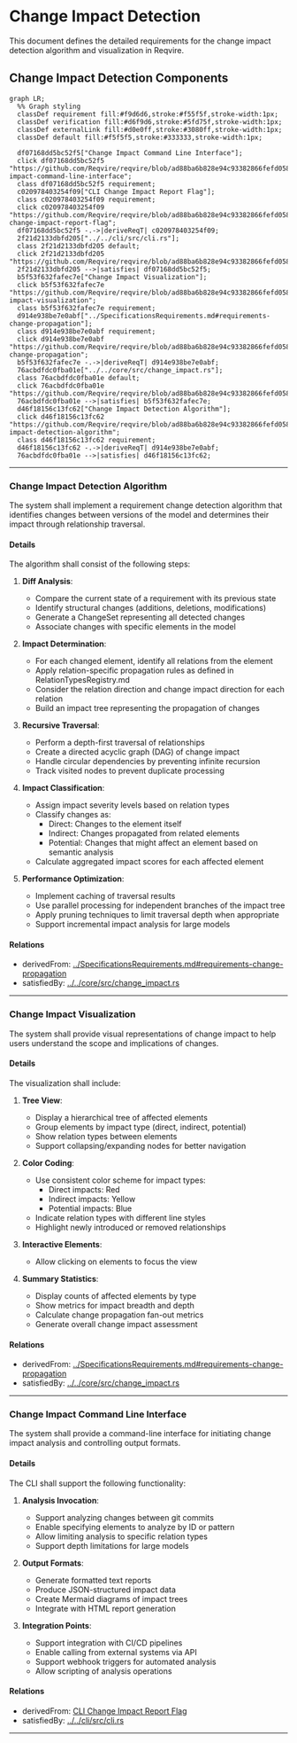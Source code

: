 # Change Impact Detection

This document defines the detailed requirements for the change impact detection algorithm and visualization in Reqvire. 

## Change Impact Detection Components
```mermaid
graph LR;
  %% Graph styling
  classDef requirement fill:#f9d6d6,stroke:#f55f5f,stroke-width:1px;
  classDef verification fill:#d6f9d6,stroke:#5fd75f,stroke-width:1px;
  classDef externalLink fill:#d0e0ff,stroke:#3080ff,stroke-width:1px;
  classDef default fill:#f5f5f5,stroke:#333333,stroke-width:1px;

  df07168dd5bc52f5["Change Impact Command Line Interface"];
  click df07168dd5bc52f5 "https://github.com/Reqvire/reqvire/blob/ad88ba6b828e94c93382866fefd058c011c1ac60/specifications/SystemRequirements/ChangeImpactPropagation.md#change-impact-command-line-interface";
  class df07168dd5bc52f5 requirement;
  c020978403254f09["CLI Change Impact Report Flag"];
  class c020978403254f09 requirement;
  click c020978403254f09 "https://github.com/Reqvire/reqvire/blob/ad88ba6b828e94c93382866fefd058c011c1ac60/specifications/SystemRequirements/Requirements.md#cli-change-impact-report-flag";
  df07168dd5bc52f5 -.->|deriveReqT| c020978403254f09;
  2f21d2133dbfd205["../../cli/src/cli.rs"];
  class 2f21d2133dbfd205 default;
  click 2f21d2133dbfd205 "https://github.com/Reqvire/reqvire/blob/ad88ba6b828e94c93382866fefd058c011c1ac60/cli/src/cli.rs";
  2f21d2133dbfd205 -->|satisfies| df07168dd5bc52f5;
  b5f53f632fafec7e["Change Impact Visualization"];
  click b5f53f632fafec7e "https://github.com/Reqvire/reqvire/blob/ad88ba6b828e94c93382866fefd058c011c1ac60/specifications/SystemRequirements/ChangeImpactPropagation.md#change-impact-visualization";
  class b5f53f632fafec7e requirement;
  d914e938be7e0abf["../SpecificationsRequirements.md#requirements-change-propagation"];
  class d914e938be7e0abf requirement;
  click d914e938be7e0abf "https://github.com/Reqvire/reqvire/blob/ad88ba6b828e94c93382866fefd058c011c1ac60/specifications/SpecificationsRequirements.md#requirements-change-propagation";
  b5f53f632fafec7e -.->|deriveReqT| d914e938be7e0abf;
  76acbdfdc0fba01e["../../core/src/change_impact.rs"];
  class 76acbdfdc0fba01e default;
  click 76acbdfdc0fba01e "https://github.com/Reqvire/reqvire/blob/ad88ba6b828e94c93382866fefd058c011c1ac60/core/src/change_impact.rs";
  76acbdfdc0fba01e -->|satisfies| b5f53f632fafec7e;
  d46f18156c13fc62["Change Impact Detection Algorithm"];
  click d46f18156c13fc62 "https://github.com/Reqvire/reqvire/blob/ad88ba6b828e94c93382866fefd058c011c1ac60/specifications/SystemRequirements/ChangeImpactPropagation.md#change-impact-detection-algorithm";
  class d46f18156c13fc62 requirement;
  d46f18156c13fc62 -.->|deriveReqT| d914e938be7e0abf;
  76acbdfdc0fba01e -->|satisfies| d46f18156c13fc62;
```

---

### Change Impact Detection Algorithm

The system shall implement a requirement change detection algorithm that identifies changes between versions of the model and determines their impact through relationship traversal.

#### Details

The algorithm shall consist of the following steps:

1. **Diff Analysis**:
   - Compare the current state of a requirement with its previous state
   - Identify structural changes (additions, deletions, modifications)
   - Generate a ChangeSet representing all detected changes
   - Associate changes with specific elements in the model

2. **Impact Determination**:
   - For each changed element, identify all relations from the element
   - Apply relation-specific propagation rules as defined in RelationTypesRegistry.md
   - Consider the relation direction and change impact direction for each relation
   - Build an impact tree representing the propagation of changes

3. **Recursive Traversal**:
   - Perform a depth-first traversal of relationships
   - Create a directed acyclic graph (DAG) of change impact
   - Handle circular dependencies by preventing infinite recursion
   - Track visited nodes to prevent duplicate processing

4. **Impact Classification**:
   - Assign impact severity levels based on relation types
   - Classify changes as:
     - Direct: Changes to the element itself
     - Indirect: Changes propagated from related elements
     - Potential: Changes that might affect an element based on semantic analysis
   - Calculate aggregated impact scores for each affected element

6. **Performance Optimization**:
   - Implement caching of traversal results
   - Use parallel processing for independent branches of the impact tree
   - Apply pruning techniques to limit traversal depth when appropriate
   - Support incremental impact analysis for large models

#### Relations
  * derivedFrom: [../SpecificationsRequirements.md#requirements-change-propagation](../SpecificationsRequirements.md#requirements-change-propagation)  
  * satisfiedBy: [../../core/src/change_impact.rs](../../core/src/change_impact.rs)

---

### Change Impact Visualization

The system shall provide visual representations of change impact to help users understand the scope and implications of changes.

#### Details

The visualization shall include:

1. **Tree View**:
   - Display a hierarchical tree of affected elements
   - Group elements by impact type (direct, indirect, potential)
   - Show relation types between elements
   - Support collapsing/expanding nodes for better navigation

2. **Color Coding**:
   - Use consistent color scheme for impact types:
     - Direct impacts: Red
     - Indirect impacts: Yellow
     - Potential impacts: Blue
   - Indicate relation types with different line styles
   - Highlight newly introduced or removed relationships

3. **Interactive Elements**:
   - Allow clicking on elements to focus the view

4. **Summary Statistics**:
   - Display counts of affected elements by type
   - Show metrics for impact breadth and depth
   - Calculate change propagation fan-out metrics
   - Generate overall change impact assessment

#### Relations
  * derivedFrom: [../SpecificationsRequirements.md#requirements-change-propagation](../SpecificationsRequirements.md#requirements-change-propagation)  
  * satisfiedBy: [../../core/src/change_impact.rs](../../core/src/change_impact.rs)

---

### Change Impact Command Line Interface

The system shall provide a command-line interface for initiating change impact analysis and controlling output formats.

#### Details

The CLI shall support the following functionality:

1. **Analysis Invocation**:
   - Support analyzing changes between git commits
   - Enable specifying elements to analyze by ID or pattern
   - Allow limiting analysis to specific relation types
   - Support depth limitations for large models

2. **Output Formats**:
   - Generate formatted text reports
   - Produce JSON-structured impact data
   - Create Mermaid diagrams of impact trees
   - Integrate with HTML report generation

3. **Integration Points**:
   - Support integration with CI/CD pipelines
   - Enable calling from external systems via API
   - Support webhook triggers for automated analysis
   - Allow scripting of analysis operations

#### Relations
  * derivedFrom: [CLI Change Impact Report Flag](../SystemRequirements/Requirements.md#cli-change-impact-report-flag)
  * satisfiedBy: [../../cli/src/cli.rs](../../cli/src/cli.rs)

---